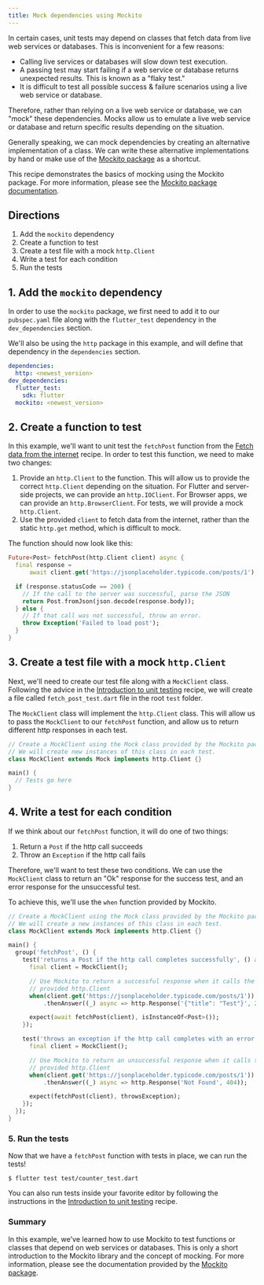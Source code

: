 ```yaml
---
title: Mock dependencies using Mockito
---
```


In certain cases, unit tests may depend on classes that fetch data from live
web services or databases. This is inconvenient for a few reasons:

  * Calling live services or databases will slow down test execution.
  * A passing test may start failing if a web service or database returns
  unexpected results. This is known as a "flaky test."
  * It is difficult to test all possible success & failure scenarios using a
  live web service or database.

Therefore, rather than relying on a live web service or database, we can "mock"
these dependencies. Mocks allow us to emulate a live web service or database and
return specific results depending on the situation.

Generally speaking, we can mock dependencies by creating an alternative
implementation of a class. We can write these alternative implementations by
hand or make use of the
[Mockito package]({{site.pub-pkg}}/mockito) as a shortcut.

This recipe demonstrates the basics of mocking using the Mockito package.
For more information, please see the
[Mockito package documentation]({{site.pub-pkg}}/mockito).

## Directions

  1. Add the `mockito` dependency
  2. Create a function to test
  3. Create a test file with a mock `http.Client`
  4. Write a test for each condition
  5. Run the tests

## 1. Add the `mockito` dependency

In order to use the `mockito` package, we first need to add it to our
`pubspec.yaml` file along with the `flutter_test` dependency in the
`dev_dependencies` section.

We'll also be using the `http` package in this example, and will define that
dependency in the `dependencies` section.

```yaml
dependencies:
  http: <newest_version>
dev_dependencies:
  flutter_test:
    sdk: flutter
  mockito: <newest_version>
```

## 2. Create a function to test

In this example, we'll want to unit test the `fetchPost` function from the
[Fetch data from the internet](/cookbook/networking/fetch-data/) recipe. In
order to test this function, we need to make two changes:

  1. Provide an `http.Client` to the function. This will allow us to provide the
  correct `http.Client` depending on the situation. For Flutter and server-side
  projects, we can provide an `http.IOClient`. For Browser apps, we can provide
  an `http.BrowserClient`. For tests, we will provide a mock `http.Client`.
  2. Use the provided `client` to fetch data from the internet, rather than the
  static `http.get` method, which is difficult to mock.

The function should now look like this:

<!-- skip -->
```dart
Future<Post> fetchPost(http.Client client) async {
  final response =
      await client.get('https://jsonplaceholder.typicode.com/posts/1');

  if (response.statusCode == 200) {
    // If the call to the server was successful, parse the JSON
    return Post.fromJson(json.decode(response.body));
  } else {
    // If that call was not successful, throw an error.
    throw Exception('Failed to load post');
  }
}
```

## 3. Create a test file with a mock `http.Client`

Next, we'll need to create our test file along with a `MockClient` class.
Following the advice in the
[Introduction to unit testing](/cookbook/testing/unit/) recipe, we will
create a file called `fetch_post_test.dart` file in the root `test` folder.

The `MockClient` class will implement the `http.Client` class. This will allow
us to pass the `MockClient` to our `fetchPost` function, and allow us to return
different http responses in each test.

<!-- skip -->
```dart
// Create a MockClient using the Mock class provided by the Mockito package.
// We will create new instances of this class in each test.
class MockClient extends Mock implements http.Client {}

main() {
  // Tests go here
}
```

## 4. Write a test for each condition

If we think about our `fetchPost` function, it will do one of two things:

  1. Return a `Post` if the http call succeeds
  2. Throw an `Exception` if the http call fails

Therefore, we'll want to test these two conditions. We can use the `MockClient`
class to return an "Ok" response for the success test, and an error response
for the unsuccessful test.

To achieve this, we'll use the `when` function provided by Mockito.

<!-- skip -->
```dart
// Create a MockClient using the Mock class provided by the Mockito package.
// We will create a new instances of this class in each test.
class MockClient extends Mock implements http.Client {}

main() {
  group('fetchPost', () {
    test('returns a Post if the http call completes successfully', () async {
      final client = MockClient();

      // Use Mockito to return a successful response when it calls the
      // provided http.Client
      when(client.get('https://jsonplaceholder.typicode.com/posts/1'))
          .thenAnswer((_) async => http.Response('{"title": "Test"}', 200));

      expect(await fetchPost(client), isInstanceOf<Post>());
    });

    test('throws an exception if the http call completes with an error', () {
      final client = MockClient();

      // Use Mockito to return an unsuccessful response when it calls the
      // provided http.Client
      when(client.get('https://jsonplaceholder.typicode.com/posts/1'))
          .thenAnswer((_) async => http.Response('Not Found', 404));

      expect(fetchPost(client), throwsException);
    });
  });
}
```

### 5. Run the tests

Now that we have a `fetchPost` function with tests in place, we can run the
tests!

```terminal
$ flutter test test/counter_test.dart
```

You can also run tests inside your favorite editor by following the instructions
in the
[Introduction to unit testing](/cookbook/testing/unit#run-tests-using-intellij-or-vscode)
recipe.

### Summary

In this example, we've learned how to use Mockito to test functions or classes
that depend on web services or databases. This is only a short introduction to
the Mockito library and the concept of mocking. For more information, please
see the documentation provided by the
[Mockito package](https://pub.dartlang.org/packages/mockito).
